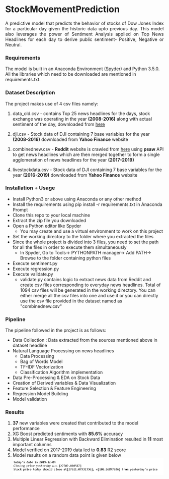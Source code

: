 StockMovementPrediction
============================================
<p align="justify">
A predictive model that predicts the behavior of stocks of Dow Jones Index for a particular day given the historic data upto previous day. This model also leverages the power of Sentiment Analysis applied on Top News Headlines for each day to derive public sentiment- Positive, Negative or Neutral.

</p>

### Requirements

<p align="justify">

The model is built in an Anaconda Environment (Spyder) and Python 3.5.0. All the libraries which need to be downloaded are mentioned in requirements.txt.
	
</p>

### Dataset Description
<p align="justify">

The project makes use of 4 csv files namely:

1. data_old.csv - contains Top 25 news headlines for the days, stock exchange was operating in the year **(2008-2016)** along with actual sentiment of the day, downloaded from [here](https://www.kaggle.com/aaron7sun/stocknews#RedditNews.csv )

2. dji.csv - Stock data of DJI containing 7 base variables for the year **(2008-2016)** downloaded from **Yahoo Finance** website

3. combinednew.csv -  **Reddit** website is crawled from [here](https://www.reddit.com/r/usanews/ ) using **psaw** API to get news headlines which are then merged together to form a single agglomeration of news headlines for the year **(2017-2019)**

4. livestockdata.csv - Stock data of DJI containing 7 base variables for the year **(2016-2019)** downloaded from **Yahoo Finance** website
	
</p>


### Installation + Usage
- Install Python3 or above using Anaconda or any other method
- Install the requirements using pip install -r requirements.txt in Anaconda Prompt
- Clone this repo to your local machine
- Extract the zip file you downloaded
- Open a Python editor like Spyder 
	* You may create and use a virtual environment to work on this project
- Set the working directory to the folder where you extracted the files
- Since the whole project is divided into 3 files, you need to set the path for all the files in order to execute them simultaneously
	* In Spyder, Go to Tools-> PYTHONPATH manager-> Add PATH-> Browse to the folder containing python files
- Execute sentiment.py
- Execute regression.py
- Execute validate.py
	* validate.py contains logic to extract news data from Reddit and create csv files corresponding to everyday news headlines. Total of 1094 csv files will be generated in the working directory. You can either merge all the csv files into one and use it or you can directly use the csv file provided in the dataset named as "combinednew.csv"

### Pipeline
The pipeline followed in the project is as follows:
- Data Collection : Data extracted from the sources mentioned above in dataset headline
-  Natural Language Processing on news headlines
	* Data Processing
	* Bag of Words Model
	* TF-IDF Vectorization
	* Classification Algorithm implementation
- Data Pre-Processing & EDA on Stock Data
- Creation of Derived variables & Data Visualization
- Feature Selection & Feature Engineering
- Regression Model Building
- Model validation

### Results

1. **37** new variables were created that contributed to the model performance
2. XG Boost predicted sentiments with **85.6%** accuracy
3. Multiple Linear Regression with Backward Elimination  resulted in **11** most important columns  
4. Model verified on 2017-2019 data led to **0.83** R2 score
5. Model results on a random data point is given below
![Results](results.PNG)


